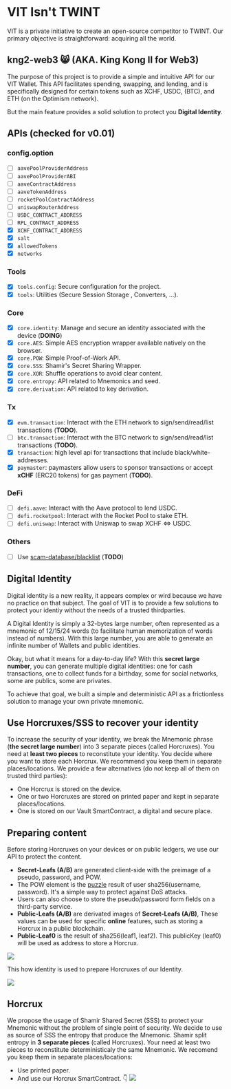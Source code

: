 # VIT Isn't TWINT
VIT is a private initiative to create an open-source competitor to TWINT. 
Our primary objective is straightforward: acquiring all the world.

## kng2-web3 😸 (AKA. King Kong II for Web3)
The purpose of this project is to provide a simple and intuitive API for our VIT Wallet. This API facilitates spending, swapping, and lending, and is specifically designed for certain tokens such as XCHF, USDC, (BTC), and ETH (on the Optimism network).

But the main feature provides a solid solution to protect you **Digital Identity**.

## APIs (checked for v0.01)
### config.option
* [ ] `aavePoolProviderAddress`
* [ ] `aavePoolProviderABI`
* [ ] `aaveContractAddress`
* [ ] `aaveTokenAddress`
* [ ] `rocketPoolContractAddress`
* [ ] `uniswapRouterAddress` 
* [ ] `USDC_CONTRACT_ADDRESS`
* [ ] `RPL_CONTRACT_ADDRESS`
* [x] `XCHF_CONTRACT_ADDRESS`
* [x] `salt`
* [x] `allowedTokens`
* [x] `networks`

### Tools
- [x] `tools.config`: Secure configuration for the project.
- [x] `tools`: Utilities (Secure Session Storage , Converters, ...).

### Core
- [x] `core.identity`: Manage and secure an identity associated with the device (**DOING**)
- [x] `core.AES`: Simple AES encryption wrapper available natively on the browser.
- [x] `core.POW`: Simple Proof-of-Work API.
- [x] `core.SSS`: Shamir's Secret Sharing Wrapper.
- [x] `core.XOR`: Shuffle operations to avoid clear content.
- [x] `core.entropy`: API related to Mnemonics and seed.
- [x] `core.derivation`: API related to key derivation.

### Tx
- [x] `evm.transaction`: Interact with the ETH network to sign/send/read/list transactions (**TODO**).
- [ ] `btc.transaction`: Interact with the BTC network to sign/send/read/list transactions (**TODO**).
- [x] `transaction`: high level api for transactions that include  black/white-addresses.
- [x] `paymaster`: paymasters allow users to sponsor transactions or accept  **xCHF** (ERC20 tokens) for gas payment (**TODO**).

### DeFi
- [ ] `defi.aave`: Interact with the Aave protocol to lend USDC.
- [ ] `defi.rocketpool`: Interact with the Rocket Pool to stake ETH.
- [ ] `defi.uniswap`: Interact with Uniswap to swap XCHF <=> USDC.

### Others
- [ ] Use [scam-database/blacklist](https://github.com/scamsniffer/scam-database/tree/main/blacklist) (**TODO**)


## Digital Identity
Digital identity is a new reality, it appears complex or wird because we have no practice on that subject. The goal of VIT is to provide a few solutions to protect your identiy without the needs of a trusted thirdparties.

A Digital Identity is simply a 32-bytes large number, often represented as a mnemonic of 12/15/24 words (to facilitate human memorization of words instead of numbers). With this large number, you are able to generate an infinite number of Wallets and public identities.

Okay, but what it means for a day-to-day life? With this **secret large number**, you can generate multiple digital identities: one for cash transactions, one to collect funds for a birthday, some for social networks, some are publics, some are privates.

To achieve that goal, we built a simple and deterministic API as a frictionless solution to manage your own private mnemonic.

## Use Horcruxes/SSS to recover your identity
To increase the security of your identity, we break the Mnemonic phrase (**the secret large number**) into 3 separate pieces (called Horcruxes). You need at **least two pieces** to reconstitute your identity. You decide where you want to store each Horcrux. We recommend you keep them in separate places/locations. We provide a few alternatives (do not keep all of them on trusted third parties):

* One Horcrux is stored on the device.
* One or two Horcruxes are stored on printed paper and kept in separate places/locations.
* One is stored on our Vault SmartContract, a digital and secure place.


## Preparing content
Before storing Horcruxes on your devices or on public ledgers, we use our API to protect the content.

* **Secret-Leafs (A/B)** are generated client-side with the preimage of a pseudo, password, and POW. 
* The POW element is the [puzzle](https://en.wikipedia.org/wiki/Proof_of_work#List_of_proof-of-work_functions) result of user sha256(username, password). It's a simple way to protect against DoS attacks. 
* Users can also choose to store the pseudo/password form fields on a third-party service.
* **Public-Leafs (A/B)** are derivated images of **Secret-Leafs (A/B)**, These values can be used for specific **online** features, such as storing a Horcrux in a public blockchain.
* **Public-Leaf0** is the result of sha256(leaf1, leaf2). This publicKey (leaf0) will be used as address to store a Horcrux.


[![](https://mermaid.ink/img/pako:eNqdl1tv4jgUgP9KlNFIHS2g3C99K9BKK1W7D2X3ZZgHJ3bAwiSs40zLlv73sXMptkMCu46EEp_vXHxsH5t3My0gMu_NDQWHrbFarnODt7JKmo5DlRCcTgkCWdmI_vp9-V18WtOSFRTBaYXhD2M6nRon0W2fWp2HT_wsdDrhvBGiHDYvrcqZdE9GiVKK2IMMzM-A1wGtKS3uRibH3ZozprOp8dDvmstd87pr0e_i6dEi7zpGPDcOTuUWnIyqRDQHe3T3Xbz9-NYQc4k4FK92I_2Nv3ZE7e_GkS5Va05nDZSlbHJxIawaei0olHS0EMRjTsw9onuAIV8570K8NtkW7dHavOevEGWgImxtTiTR34BikBBUCua9HYqZgHS3oUXFbdeqr1vMUKso5AeK94AeFwUpaEN8eVw8Lp6eJIZnoMihRmW8QdkSQ5RhFdqW5C6yJoZtWV8nRhzMnNDzrTiy3Pjrt34Qc54XRDV9x-MGAqEfDep_BnjRQvBpwJ35TuzZdhh4oWKgi_2ifnQ9gHYAK_TG5BzZru1a1qVAddLizbEvRKSBdJPcxTPfapvNszr4JQdIcI5kf27dFH9qQKqUr8R8vtuML5Az0FsbSZ1XuxXHbmgt5z2x04oBb4p3QGnxukUAjo4gK3L2BPaYHBtiveajoiip0i1ixr4U3xPjJ6IQ5GBiiN1CNPUX_G-7w-zg8CanDySIzLWt9AVF4pGwnJf6kTTV4nqoQ4lISVXymR_JZEfIZnoJa-vDM85345OOGUHDs47gBj3fNnKQ8rNKDqreun48C5zADiLH8dyJwT_DMPDdwLWdSOyncBZbdhxYYeS5yn5qzA1nspZrWyMhPEqdeVbX_Yaio7xu8SYHZDgBjXw1ujWapVG88WhHi-gnd7HI_e9M1WavZIIUxeEKkhcM9SLrL6waUwfKF6gPoMZcnxr8EzBc5H2fQRBcJjW3nniUGvRPhfIU_VHtE8WifuLxYtW3x-squLMtR5xV_Mfx_YlhzbxYWZSEvVzSveLAOSfKUw4DBspdf_y-62VJqmPq4CMQWxBqjMj5M95s2UhoHXcDsgR0NzKFHfZnxUoM0Q3kgt8vd-KCop57rh24-oSj1W2pkWA1QUmWhlkmkRuK5dODiDxpxQAW-QVTo6QeocalFLP-KLIs4k3H1NWIlMktIDhqhUwl6iIwMgWIH6BUS5HvO7zpkF7relRK-I1VUENXnAwTsjoekDVUCDvAHjriOsA510fX8q7fIjs996xnO2e9wctfp-dJemFwuz__rDf9D-4C6YZ5u7NQCjKKBr0JtY91_sH_SFQHCBh6hJgfh-Z9BkiJJiaoWPFyzFPzntEKddASA_6fZ99SH78A4ZdVLg)](https://mermaid-js.github.io/mermaid-live-editor/edit/#pako:eNqdl1tv4jgUgP9KlNFIHS2g3C99K9BKK1W7D2X3ZZgHJ3bAwiSs40zLlv73sXMptkMCu46EEp_vXHxsH5t3My0gMu_NDQWHrbFarnODt7JKmo5DlRCcTgkCWdmI_vp9-V18WtOSFRTBaYXhD2M6nRon0W2fWp2HT_wsdDrhvBGiHDYvrcqZdE9GiVKK2IMMzM-A1wGtKS3uRibH3ZozprOp8dDvmstd87pr0e_i6dEi7zpGPDcOTuUWnIyqRDQHe3T3Xbz9-NYQc4k4FK92I_2Nv3ZE7e_GkS5Va05nDZSlbHJxIawaei0olHS0EMRjTsw9onuAIV8570K8NtkW7dHavOevEGWgImxtTiTR34BikBBUCua9HYqZgHS3oUXFbdeqr1vMUKso5AeK94AeFwUpaEN8eVw8Lp6eJIZnoMihRmW8QdkSQ5RhFdqW5C6yJoZtWV8nRhzMnNDzrTiy3Pjrt34Qc54XRDV9x-MGAqEfDep_BnjRQvBpwJ35TuzZdhh4oWKgi_2ifnQ9gHYAK_TG5BzZru1a1qVAddLizbEvRKSBdJPcxTPfapvNszr4JQdIcI5kf27dFH9qQKqUr8R8vtuML5Az0FsbSZ1XuxXHbmgt5z2x04oBb4p3QGnxukUAjo4gK3L2BPaYHBtiveajoiip0i1ixr4U3xPjJ6IQ5GBiiN1CNPUX_G-7w-zg8CanDySIzLWt9AVF4pGwnJf6kTTV4nqoQ4lISVXymR_JZEfIZnoJa-vDM85345OOGUHDs47gBj3fNnKQ8rNKDqreun48C5zADiLH8dyJwT_DMPDdwLWdSOyncBZbdhxYYeS5yn5qzA1nspZrWyMhPEqdeVbX_Yaio7xu8SYHZDgBjXw1ujWapVG88WhHi-gnd7HI_e9M1WavZIIUxeEKkhcM9SLrL6waUwfKF6gPoMZcnxr8EzBc5H2fQRBcJjW3nniUGvRPhfIU_VHtE8WifuLxYtW3x-squLMtR5xV_Mfx_YlhzbxYWZSEvVzSveLAOSfKUw4DBspdf_y-62VJqmPq4CMQWxBqjMj5M95s2UhoHXcDsgR0NzKFHfZnxUoM0Q3kgt8vd-KCop57rh24-oSj1W2pkWA1QUmWhlkmkRuK5dODiDxpxQAW-QVTo6QeocalFLP-KLIs4k3H1NWIlMktIDhqhUwl6iIwMgWIH6BUS5HvO7zpkF7relRK-I1VUENXnAwTsjoekDVUCDvAHjriOsA510fX8q7fIjs996xnO2e9wctfp-dJemFwuz__rDf9D-4C6YZ5u7NQCjKKBr0JtY91_sH_SFQHCBh6hJgfh-Z9BkiJJiaoWPFyzFPzntEKddASA_6fZ99SH78A4ZdVLg)

This how identity is used to prepare Horcruxes of our Identity.


[![](https://mermaid.ink/img/pako:eNqdV1uP4jYU_itR0EpMl2FyJyDtSp2bKnXUrcSofVj2wUkcsAgJdZyZoaP573ucC7EdEmiNROSc79w-Hx8773qYRVhf6DlDDN8TtKZod_1irVINxvdffmjX11-15XJ5k2oLbblBO0K1JQ4pZnxG8U26SitwaUHbZDSkxds4LzGTPM9v0ivtXVNGpcJHZZt72ZE3TFtBZaGVLDRUsM34SvvytZaNBDMlpATXEYDRSvpRPdrXHJSzjOIm8jSDwClZb5iWxZUIkuVPtMbf90XwOz780L5oBUmZ5Xrjo6mrlZJ9GWGRY5qiHZ7sUZ6_ZjQazL_huNECzyTCKSPscLRU5lyQqKvVuBC1WregtRe1jj5KCioOW-nR1klpQ3kp3KBRNV8ImbRvSxCECBXz2691KYyqcIogIeFxYUTupKwvpkysgWrOJX9--3vEZ6dkPExZ1qAl8UIzDcPY5RoEnb3Cv8tncrZHpWOu_M1nwDcrdnPk_6OqFX2i7zDdIRLBpnvnopXONniHVzpwqUc4RkXCVvpEEP2FKEFBgnOOea_MrfQAhds1zYo0qlRfN4ThWpHL95TsED3cZUlGK8To4e7h7vFRwMDSZGmkoGIYkWiJYcqIDNrkydg3JpyjTxNt7k2tmeMac9-w55-uukHcQllhquhbDhjwuL7fq38M8KQF72jAnrrW3DHNmefMJANN7Cf1_fMB1Ak84zcmcmTapm0YpwJVkVBEhmWeiEgB0nUwnk9dox4msNo7EwNMSIpFf3Y5JH9yQLIUKjG93a6HC6QFdGojKHk1a_Hcnhn3tx2xVYsRDMk7ojR73WAUDWYQZyl7hJMnOVSI1Qqyojgowg30GtiUMJ9oL5hGKEUTje-WRFFfkn_rHWZ6-zeRPhTg5FbZSiPs858AS-GUHKCpFJep9hERJkUOKz_AZIMQzXQIq_vDE0m3w4tOWIL7Vx1Ha_x0WeYohHNQDKrcuu586lme6fmW5dgTDaazmefanm1aPt9Ps-ncMOeeMfMdW9pPlbl-Jku5sjWCBKJUMU9y3a8pPoh1S9YpSvoJqOTPg1ujKo3sDaIdbKJH3Mkm97-ZKs2eYSLJsv0ZCL_cdCLrFlYJkxOFAnVRpGDOLw15QYxkaden53mnkYpbh_-kHvRPgdMQ_1HsAsmieuJBs-rag76KxqZh8bMK_izXnWjG1JlLRZmw5SndMw6slihHOgwYyrfd_F3biYNQhcnJ-2huRJGC4Zw_8evpQGgN7gLIPaLbgSVsYN8KlsOd7ALkHVzptvyCIp97tunZ6oLj58uoEcAyQUEczuJYQK4pEU-PhPOkNIMoS0-YGkSqESq4kBLWzSKOfRgqTK5GLC1uFqGD0shkRNkEBpYAwwFKFYpc14KhgtRe10GFCdz_OarvihOTJHk-7LHR1wgbgNl3xDUAq-2PtuGcv0U2enarZ1qtXu_lr9FzBL2Zd7k_t9W7_g_uPOGGebmzmRCk7_d642rwLfEBHxLFPoIPp4eIwHGoL2KU5Hiiwydotjykob5gtMANqP6yr1EfPwGx6qMs)](https://mermaid-js.github.io/mermaid-live-editor/edit/#pako:eNqdV1uP4jYU_itR0EpMl2FyJyDtSp2bKnXUrcSofVj2wUkcsAgJdZyZoaP573ucC7EdEmiNROSc79w-Hx8773qYRVhf6DlDDN8TtKZod_1irVINxvdffmjX11-15XJ5k2oLbblBO0K1JQ4pZnxG8U26SitwaUHbZDSkxds4LzGTPM9v0ivtXVNGpcJHZZt72ZE3TFtBZaGVLDRUsM34SvvytZaNBDMlpATXEYDRSvpRPdrXHJSzjOIm8jSDwClZb5iWxZUIkuVPtMbf90XwOz780L5oBUmZ5Xrjo6mrlZJ9GWGRY5qiHZ7sUZ6_ZjQazL_huNECzyTCKSPscLRU5lyQqKvVuBC1WregtRe1jj5KCioOW-nR1klpQ3kp3KBRNV8ImbRvSxCECBXz2691KYyqcIogIeFxYUTupKwvpkysgWrOJX9--3vEZ6dkPExZ1qAl8UIzDcPY5RoEnb3Cv8tncrZHpWOu_M1nwDcrdnPk_6OqFX2i7zDdIRLBpnvnopXONniHVzpwqUc4RkXCVvpEEP2FKEFBgnOOea_MrfQAhds1zYo0qlRfN4ThWpHL95TsED3cZUlGK8To4e7h7vFRwMDSZGmkoGIYkWiJYcqIDNrkydg3JpyjTxNt7k2tmeMac9-w55-uukHcQllhquhbDhjwuL7fq38M8KQF72jAnrrW3DHNmefMJANN7Cf1_fMB1Ak84zcmcmTapm0YpwJVkVBEhmWeiEgB0nUwnk9dox4msNo7EwNMSIpFf3Y5JH9yQLIUKjG93a6HC6QFdGojKHk1a_Hcnhn3tx2xVYsRDMk7ojR73WAUDWYQZyl7hJMnOVSI1Qqyojgowg30GtiUMJ9oL5hGKEUTje-WRFFfkn_rHWZ6-zeRPhTg5FbZSiPs858AS-GUHKCpFJep9hERJkUOKz_AZIMQzXQIq_vDE0m3w4tOWIL7Vx1Ha_x0WeYohHNQDKrcuu586lme6fmW5dgTDaazmefanm1aPt9Ps-ncMOeeMfMdW9pPlbl-Jku5sjWCBKJUMU9y3a8pPoh1S9YpSvoJqOTPg1ujKo3sDaIdbKJH3Mkm97-ZKs2eYSLJsv0ZCL_cdCLrFlYJkxOFAnVRpGDOLw15QYxkaden53mnkYpbh_-kHvRPgdMQ_1HsAsmieuJBs-rag76KxqZh8bMK_izXnWjG1JlLRZmw5SndMw6slihHOgwYyrfd_F3biYNQhcnJ-2huRJGC4Zw_8evpQGgN7gLIPaLbgSVsYN8KlsOd7ALkHVzptvyCIp97tunZ6oLj58uoEcAyQUEczuJYQK4pEU-PhPOkNIMoS0-YGkSqESq4kBLWzSKOfRgqTK5GLC1uFqGD0shkRNkEBpYAwwFKFYpc14KhgtRe10GFCdz_OarvihOTJHk-7LHR1wgbgNl3xDUAq-2PtuGcv0U2enarZ1qtXu_lr9FzBL2Zd7k_t9W7_g_uPOGGebmzmRCk7_d642rwLfEBHxLFPoIPp4eIwHGoL2KU5Hiiwydotjykob5gtMANqP6yr1EfPwGx6qMs)

## Horcrux
We propose the usage of Shamir Shared Secret (SSS) to protect your Mnemonic without the problem of single point of security. We decide to use as source of SSS the entropy that produce the Mnemonic. Shamir split entropy in **3 separate pieces** (called Horcruxes). Your need at least two pieces to reconstitute deterministicaly the same Mnemonic. We recomend you keep them in separate places/locations:

* Use printed paper.
* And use our Horcrux SmartContract. 👇
[![](https://mermaid.ink/img/pako:eNqdV-mO2zYQfhVBQQBv61V1SzaQBboXFsii-bFGESAOCkoa2ax1OBS1u84iL5VH6JN1dNkSZcluacAQNd9cH4dD6k320wDkuZxxwuGWkhUj8eWzvkyWiYRjnTKf5a-_JdLl5ZX0UM0UnwGiJ4qiXEhzactSDj6HQMrWhAFi01B6WpOYssrINvci6n-E3YiRjKeMrEDaIKpxXsZ0FP8mCaNSKMaXX76WbgqD8AXNfZ1LzyTK4QiGwbecMpjXXhtx_bqG_I25tQKM84xLHkgQb_mQ0sF3C9B6WWDuFg-flcXn2nIt-CDlNOG6ZU_KkC8O2g28UC3CryQ_CqqqRxpAwinfTbYky15SFlx02H4GRsNdyZ6AzzNgCYnhBL67GC3x2GLQ4K8mnNI6zrFGOvLG_ZAc5y1OsZQ-lkv69PD7JKfBr_ts__kpfbg6lJrIe62452-OC0aCRliRfyXF9BXLeF_0NcnyVI6BxYQGuFHeipdLma8hhqU8x8cAQpJHfClPW6I_CaPEiyArMG-VoaXsEX-zYmmeBJXqy5pyqBUL-ZbRmLDdTRqlrEK8u7u5u7m_b2Ey8NMkEFAhjqBtiQPjtAtaZ9HEVaeSpqrvp9LMVnTHtNSZqxqz9xf9IK6RVWCCvm6iAbvQdwf19wEetWDvDRiKpc9MTXNs0-kYaGI_qu-eDqBOYAGvvM2RZmiGqh4LVESqOHTtSEQCkK28yUyx1HpoyOrgrB1gRBNo-zPK0fHXDagrxUpMrjer8QI5AHq14ZW8arV4Zjjq7XVPrNdigqPjnTCWvqxx84xmEKYJv8cjINpViOUSs2Lg5f4auBRnxXwqYRsJSEKmUrFbIkH9iX6vd5hmb1_b9BEPomthK70Dt_i1YAmebCM0leIy1SEi_Ah7PbARJhtE20yPsLo_PNJkM77olEcwvOoQrODxvMyJj22tHVS5da2ZYuu2Zru6bhpTCaeOY1uGbWi6W-wnR5mp2sxWHdc0OvupMjfMZCkXtoYXYZQi5rFb9yuGfbpVt3SVkGiYgEq-GN0aVWmkrxjtaBPd4442uf_NVGn2BBNRmm5PQBK8UPUi6xdWCesmigVqkUDAnF4a-kw4TZO-T9u2jyMFt2bx6_SgbzkkPvyRx17HonjiYbPq28O-SiaaqhdnFf7pljWVVMWcdYoy4k_HdE840A9EmZ3DgJNs08_fMszQ80VYN3mXzNQgEDAF5490teYjoTW4MyC3hG1GlrCBfcp5hhe7M5A3eE3aFBeU7rlnaLYhLjgszqOmBe4S5IW-E4Yt5IrR9ukRFTwJzSBIkyOmRpFihALOZ5T3swhDF4cI61YjdBY3DchOaGRdRNkERpYA8ABlAkWWpeMQQWKv66H8CK-_BWroihPSKFrstqAONcIGoA0dcQ1AP_RHQzVP3yIbPeOgp-kHvcHLX6NntvQc-3x_1kHv8j-4s1s3zPOdOa0gXXfQW6GGn2rFh0S-DfA76i6geBzK85BEGUxlkvP0aZf48pyzHBpQ_TVeo378C6WSmNU)](https://mermaid-js.github.io/mermaid-live-editor/edit/#pako:eNqdV-mO2zYQfhVBQQBv61V1SzaQBboXFsii-bFGESAOCkoa2ax1OBS1u84iL5VH6JN1dNkSZcluacAQNd9cH4dD6k320wDkuZxxwuGWkhUj8eWzvkyWiYRjnTKf5a-_JdLl5ZX0UM0UnwGiJ4qiXEhzactSDj6HQMrWhAFi01B6WpOYssrINvci6n-E3YiRjKeMrEDaIKpxXsZ0FP8mCaNSKMaXX76WbgqD8AXNfZ1LzyTK4QiGwbecMpjXXhtx_bqG_I25tQKM84xLHkgQb_mQ0sF3C9B6WWDuFg-flcXn2nIt-CDlNOG6ZU_KkC8O2g28UC3CryQ_CqqqRxpAwinfTbYky15SFlx02H4GRsNdyZ6AzzNgCYnhBL67GC3x2GLQ4K8mnNI6zrFGOvLG_ZAc5y1OsZQ-lkv69PD7JKfBr_ts__kpfbg6lJrIe62452-OC0aCRliRfyXF9BXLeF_0NcnyVI6BxYQGuFHeipdLma8hhqU8x8cAQpJHfClPW6I_CaPEiyArMG-VoaXsEX-zYmmeBJXqy5pyqBUL-ZbRmLDdTRqlrEK8u7u5u7m_b2Ey8NMkEFAhjqBtiQPjtAtaZ9HEVaeSpqrvp9LMVnTHtNSZqxqz9xf9IK6RVWCCvm6iAbvQdwf19wEetWDvDRiKpc9MTXNs0-kYaGI_qu-eDqBOYAGvvM2RZmiGqh4LVESqOHTtSEQCkK28yUyx1HpoyOrgrB1gRBNo-zPK0fHXDagrxUpMrjer8QI5AHq14ZW8arV4Zjjq7XVPrNdigqPjnTCWvqxx84xmEKYJv8cjINpViOUSs2Lg5f4auBRnxXwqYRsJSEKmUrFbIkH9iX6vd5hmb1_b9BEPomthK70Dt_i1YAmebCM0leIy1SEi_Ah7PbARJhtE20yPsLo_PNJkM77olEcwvOoQrODxvMyJj22tHVS5da2ZYuu2Zru6bhpTCaeOY1uGbWi6W-wnR5mp2sxWHdc0OvupMjfMZCkXtoYXYZQi5rFb9yuGfbpVt3SVkGiYgEq-GN0aVWmkrxjtaBPd4442uf_NVGn2BBNRmm5PQBK8UPUi6xdWCesmigVqkUDAnF4a-kw4TZO-T9u2jyMFt2bx6_SgbzkkPvyRx17HonjiYbPq28O-SiaaqhdnFf7pljWVVMWcdYoy4k_HdE840A9EmZ3DgJNs08_fMszQ80VYN3mXzNQgEDAF5490teYjoTW4MyC3hG1GlrCBfcp5hhe7M5A3eE3aFBeU7rlnaLYhLjgszqOmBe4S5IW-E4Yt5IrR9ukRFTwJzSBIkyOmRpFihALOZ5T3swhDF4cI61YjdBY3DchOaGRdRNkERpYA8ABlAkWWpeMQQWKv66H8CK-_BWroihPSKFrstqAONcIGoA0dcQ1AP_RHQzVP3yIbPeOgp-kHvcHLX6NntvQc-3x_1kHv8j-4s1s3zPOdOa0gXXfQW6GGn2rFh0S-DfA76i6geBzK85BEGUxlkvP0aZf48pyzHBpQ_TVeo378C6WSmNU)
